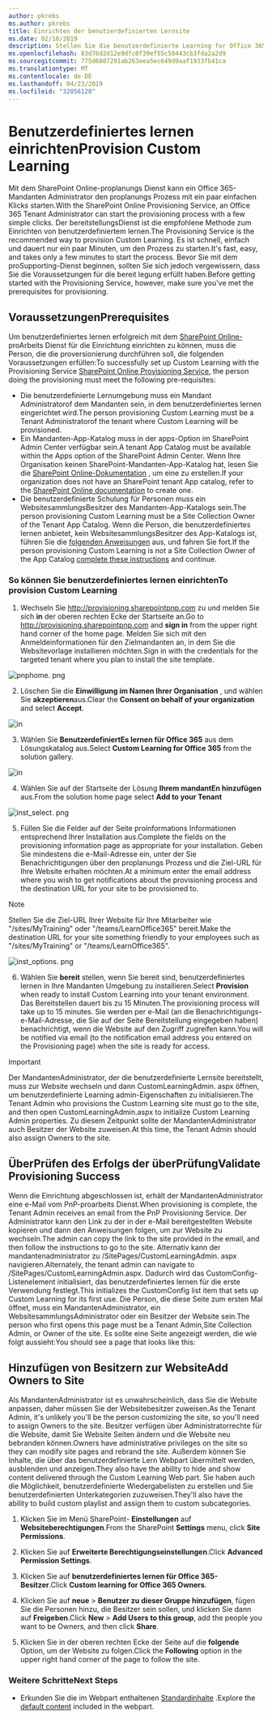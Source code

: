 ```yaml
---
author: pkrebs
ms.author: pkrebs
title: Einrichten der benutzerdefinierten Lernsite
ms.date: 02/10/2019
description: Stellen Sie die benutzerdefinierte Learning for Office 365-Website über das SharePoint-bereitstellungsModul zur Verfügung.
ms.openlocfilehash: 83d76d2d12e9dfc0f39ef55c58443cb3fda2a2d9
ms.sourcegitcommit: 775d6807291ab263eea5ec649d9aaf1933fb41ca
ms.translationtype: MT
ms.contentlocale: de-DE
ms.lasthandoff: 04/23/2019
ms.locfileid: "32056128"
---
```

# <a name="provision-custom-learning"></a><span data-ttu-id="c5004-103">Benutzerdefiniertes lernen einrichten</span><span class="sxs-lookup"><span data-stu-id="c5004-103">Provision Custom Learning</span></span>

<span data-ttu-id="c5004-104">Mit dem SharePoint Online-proplanungs Dienst kann ein Office 365-Mandanten Administrator den proplanungs Prozess mit ein paar einfachen Klicks starten.</span><span class="sxs-lookup"><span data-stu-id="c5004-104">With the SharePoint Online Provisioning Service, an Office 365 Tenant Administrator can start the provisioning process with a few simple clicks.</span></span> <span data-ttu-id="c5004-105">Der bereitstellungsDienst ist die empfohlene Methode zum Einrichten von benutzerdefiniertem lernen.</span><span class="sxs-lookup"><span data-stu-id="c5004-105">The Provisioning Service is the recommended way to provision Custom Learning.</span></span> <span data-ttu-id="c5004-106">Es ist schnell, einfach und dauert nur ein paar Minuten, um den Prozess zu starten.</span><span class="sxs-lookup"><span data-stu-id="c5004-106">It's fast, easy, and takes only a few minutes to start the process.</span></span> <span data-ttu-id="c5004-107">Bevor Sie mit dem proSupporting-Dienst beginnen, sollten Sie sich jedoch vergewissern, dass Sie die Voraussetzungen für die bereit legung erfüllt haben.</span><span class="sxs-lookup"><span data-stu-id="c5004-107">Before getting started with the Provisioning Service, however, make sure you've met the prerequisites for provisioning.</span></span>

## <a name="prerequisites"></a><span data-ttu-id="c5004-108">Voraussetzungen</span><span class="sxs-lookup"><span data-stu-id="c5004-108">Prerequisites</span></span>
 
<span data-ttu-id="c5004-109">Um benutzerdefiniertes lernen erfolgreich mit dem [SharePoint Online-](https://provisioning.sharepointpnp.com)proArbeits Dienst für die Einrichtung einrichten zu können, muss die Person, die die proversionierung durchführen soll, die folgenden Voraussetzungen erfüllen:</span><span class="sxs-lookup"><span data-stu-id="c5004-109">To successfully set up Custom Learning with the Provisioning Service [SharePoint Online Provisioning Service](https://provisioning.sharepointpnp.com), the person doing the provisioning must meet the following pre-requisites:</span></span> 
 
- <span data-ttu-id="c5004-110">Die benutzerdefinierte Lernumgebung muss ein Mandant Administratorof dem Mandanten sein, in dem benutzerdefiniertes lernen eingerichtet wird.</span><span class="sxs-lookup"><span data-stu-id="c5004-110">The person provisioning Custom Learning must be a Tenant Administratorof the tenant where Custom Learning will be provisioned.</span></span>  
- <span data-ttu-id="c5004-111">Ein Mandanten-App-Katalog muss in der apps-Option im SharePoint Admin Center verfügbar sein.</span><span class="sxs-lookup"><span data-stu-id="c5004-111">A tenant App Catalog must be available within the Apps option of the SharePoint Admin Center.</span></span> <span data-ttu-id="c5004-112">Wenn Ihre Organisation keinen SharePoint-Mandanten-App-Katalog hat, lesen Sie die [SharePoint Online-Dokumentation](https://docs.microsoft.com/en-us/sharepoint/use-app-catalog) , um eine zu erstellen.</span><span class="sxs-lookup"><span data-stu-id="c5004-112">If your organization does not have an SharePoint tenant App catalog, refer to the [SharePoint Online documentation](https://docs.microsoft.com/en-us/sharepoint/use-app-catalog) to create one.</span></span>  
- <span data-ttu-id="c5004-113">Die benutzerdefinierte Schulung für Personen muss ein WebsitesammlungsBesitzer des Mandanten-App-Katalogs sein.</span><span class="sxs-lookup"><span data-stu-id="c5004-113">The person provisioning Custom Learning must be a Site Collection Owner of the Tenant App Catalog.</span></span> <span data-ttu-id="c5004-114">Wenn die Person, die benutzerdefiniertes lernen anbietet, kein WebsitesammlungsBesitzer des App-Katalogs ist, führen Sie die [folgenden Anweisungen](addappadmin.md) aus, und fahren Sie fort.</span><span class="sxs-lookup"><span data-stu-id="c5004-114">If the person provisioning Custom Learning is not a Site Collection Owner of the App Catalog [complete these instructions](addappadmin.md) and continue.</span></span> 

### <a name="to-provision-custom-learning"></a><span data-ttu-id="c5004-115">So können Sie benutzerdefiniertes lernen einrichten</span><span class="sxs-lookup"><span data-stu-id="c5004-115">To provision Custom Learning</span></span>

1. <span data-ttu-id="c5004-116">Wechseln Sie http://provisioning.sharepointpnp.com zu und melden Sie sich **in** der oberen rechten Ecke der Startseite an.</span><span class="sxs-lookup"><span data-stu-id="c5004-116">Go to http://provisioning.sharepointpnp.com and **sign in** from the upper right hand corner of the home page.</span></span>  <span data-ttu-id="c5004-117">Melden Sie sich mit den Anmeldeinformationen für den Zielmandanten an, in dem Sie die Websitevorlage installieren möchten.</span><span class="sxs-lookup"><span data-stu-id="c5004-117">Sign in with the  credentials for the targeted tenant where you plan to install the site template.</span></span>

![pnphome. png](media/inst_signin.png)

2. <span data-ttu-id="c5004-119">Löschen Sie die **Einwilligung im Namen Ihrer Organisation** , und wählen Sie **akzeptieren**aus.</span><span class="sxs-lookup"><span data-stu-id="c5004-119">Clear the **Consent on behalf of your organization** and select **Accept**.</span></span>

![in](media/inst_perms.png)

3. <span data-ttu-id="c5004-121">Wählen Sie **BenutzerdefiniertEs lernen für Office 365** aus dem Lösungskatalog aus.</span><span class="sxs-lookup"><span data-stu-id="c5004-121">Select **Custom Learning for Office 365** from the solution gallery.</span></span>

![in](media/inst_select.png)

4. <span data-ttu-id="c5004-123">Wählen Sie auf der Startseite der Lösung **Ihrem mandantEn hinzufügen** aus.</span><span class="sxs-lookup"><span data-stu-id="c5004-123">From the solution home page select **Add to your Tenant**</span></span>

![inst_select. png](media/inst_add.png)

5. <span data-ttu-id="c5004-125">Füllen Sie die Felder auf der Seite proinformations Informationen entsprechend Ihrer Installation aus.</span><span class="sxs-lookup"><span data-stu-id="c5004-125">Complete the fields on the provisioning information page as appropriate for your installation.</span></span> <span data-ttu-id="c5004-126">Geben Sie mindestens die e-Mail-Adresse ein, unter der Sie Benachrichtigungen über den proplanungs Prozess und die Ziel-URL für Ihre Website erhalten möchten.</span><span class="sxs-lookup"><span data-stu-id="c5004-126">At a minimum enter the email address where you wish to get notifications about the provisioning process and the destination URL for your site to be provisioned to.</span></span>  
> [!NOTE]
> <span data-ttu-id="c5004-127">Stellen Sie die Ziel-URL Ihrer Website für Ihre Mitarbeiter wie "/sites/MyTraining" oder "/teams/LearnOffice365" bereit.</span><span class="sxs-lookup"><span data-stu-id="c5004-127">Make the destination URL for your site something friendly to your employees such as "/sites/MyTraining" or "/teams/LearnOffice365".</span></span>

![inst_options. png](media/inst_options.png)

6. <span data-ttu-id="c5004-129">Wählen Sie **bereit** stellen, wenn Sie bereit sind, benutzerdefiniertes lernen in Ihre Mandanten Umgebung zu installieren.</span><span class="sxs-lookup"><span data-stu-id="c5004-129">Select **Provision** when ready to install Custom Learning into your tenant environment.</span></span>  <span data-ttu-id="c5004-130">Das Bereitstellen dauert bis zu 15 Minuten.</span><span class="sxs-lookup"><span data-stu-id="c5004-130">The provisioning process will take up to 15 minutes.</span></span> <span data-ttu-id="c5004-131">Sie werden per e-Mail (an die Benachrichtigungs-e-Mail-Adresse, die Sie auf der Seite Bereitstellung eingegeben haben) benachrichtigt, wenn die Website auf den Zugriff zugreifen kann.</span><span class="sxs-lookup"><span data-stu-id="c5004-131">You will be notified via email (to the notification email address you entered on the Provisioning page) when the site is ready for access.</span></span>

> [!IMPORTANT]
> <span data-ttu-id="c5004-132">Der MandantenAdministrator, der die benutzerdefinierte Lernsite bereitstellt, muss zur Website wechseln und dann CustomLearningAdmin. aspx öffnen, um benutzerdefinierte Learning admin-Eigenschaften zu initialisieren.</span><span class="sxs-lookup"><span data-stu-id="c5004-132">The Tenant Admin who provisions the Custom Learning site must go to the site, and then open CustomLearningAdmin.aspx to initialize Custom Learning Admin properties.</span></span> <span data-ttu-id="c5004-133">Zu diesem Zeitpunkt sollte der MandantenAdministrator auch Besitzer der Website zuweisen.</span><span class="sxs-lookup"><span data-stu-id="c5004-133">At this time, the Tenant Admin should also assign Owners to the site.</span></span> 

## <a name="validate-provisioning-success"></a><span data-ttu-id="c5004-134">ÜberPrüfen des Erfolgs der überPrüfung</span><span class="sxs-lookup"><span data-stu-id="c5004-134">Validate Provisioning Success</span></span>

<span data-ttu-id="c5004-135">Wenn die Einrichtung abgeschlossen ist, erhält der MandantenAdministrator eine e-Mail vom PnP-proarbeits Dienst.</span><span class="sxs-lookup"><span data-stu-id="c5004-135">When provisioning is complete, the Tenant Admin receives an email from the PnP Provisioning Service.</span></span> <span data-ttu-id="c5004-136">Der Administrator kann den Link zu der in der e-Mail bereitgestellten Website kopieren und dann den Anweisungen folgen, um zur Website zu wechseln.</span><span class="sxs-lookup"><span data-stu-id="c5004-136">The admin can copy the link to the site provided in the email, and then follow the instructions to go to the site.</span></span> <span data-ttu-id="c5004-137">Alternativ kann der mandantenadministrator zu <YOUR-SITE-COLLECTION-URL>/SitePages/CustomLearningAdmin. aspx navigieren.</span><span class="sxs-lookup"><span data-stu-id="c5004-137">Alternately, the tenant admin can navigate to <YOUR-SITE-COLLECTION-URL>/SitePages/CustomLearningAdmin.aspx.</span></span> <span data-ttu-id="c5004-138">Dadurch wird das CustomConfig-Listenelement initialisiert, das benutzerdefiniertes lernen für die erste Verwendung festlegt.</span><span class="sxs-lookup"><span data-stu-id="c5004-138">This initializes the CustomConfig list item that sets up Custom Learning for its first use.</span></span> <span data-ttu-id="c5004-139">Die Person, die diese Seite zum ersten Mal öffnet, muss ein MandantenAdministrator, ein WebsitesammlungsAdministrator oder ein Besitzer der Website sein.</span><span class="sxs-lookup"><span data-stu-id="c5004-139">The person who first opens this page must be a Tenant Admin,Site Collection Admin, or Owner of the site.</span></span> <span data-ttu-id="c5004-140">Es sollte eine Seite angezeigt werden, die wie folgt aussieht:</span><span class="sxs-lookup"><span data-stu-id="c5004-140">You should see a page that looks like this:</span></span> 

## <a name="add-owners-to-site"></a><span data-ttu-id="c5004-141">Hinzufügen von Besitzern zur Website</span><span class="sxs-lookup"><span data-stu-id="c5004-141">Add Owners to Site</span></span>
<span data-ttu-id="c5004-142">Als MandantenAdministrator ist es unwahrscheinlich, dass Sie die Website anpassen, daher müssen Sie der Websitebesitzer zuweisen.</span><span class="sxs-lookup"><span data-stu-id="c5004-142">As the Tenant Admin, it's unlikely you'll be the person customizing the site, so you'll need to assign Owners to the site.</span></span> <span data-ttu-id="c5004-143">Besitzer verfügen über Administratorrechte für die Website, damit Sie Website Seiten ändern und die Website neu bebranden können.</span><span class="sxs-lookup"><span data-stu-id="c5004-143">Owners have administrative privileges on the site so they can modify site pages and rebrand the site.</span></span> <span data-ttu-id="c5004-144">Außerdem können Sie Inhalte, die über das benutzerdefinierte Lern Webpart übermittelt werden, ausblenden und anzeigen.</span><span class="sxs-lookup"><span data-stu-id="c5004-144">They also have the ability to hide and show content delivered through the Custom Learning Web part.</span></span> <span data-ttu-id="c5004-145">Sie haben auch die Möglichkeit, benutzerdefinierte Wiedergabelisten zu erstellen und Sie benutzerdefinierten Unterkategorien zuzuweisen.</span><span class="sxs-lookup"><span data-stu-id="c5004-145">They'll also have the ability to build custom playlist and assign them to custom subcategories.</span></span>  

1. <span data-ttu-id="c5004-146">Klicken Sie im Menü SharePoint- **Einstellungen** auf **Websiteberechtigungen**.</span><span class="sxs-lookup"><span data-stu-id="c5004-146">From the SharePoint **Settings** menu, click **Site Permissions**.</span></span>
2. <span data-ttu-id="c5004-147">Klicken Sie auf **Erweiterte Berechtigungseinstellungen**.</span><span class="sxs-lookup"><span data-stu-id="c5004-147">Click **Advanced Permission Settings**.</span></span>
3. <span data-ttu-id="c5004-148">Klicken Sie auf **benutzerdefiniertes lernen für Office 365-Besitzer**.</span><span class="sxs-lookup"><span data-stu-id="c5004-148">Click **Custom learning for Office 365 Owners**.</span></span>
4. <span data-ttu-id="c5004-149">Klicken Sie auf **neue** > **Benutzer zu dieser Gruppe hinzufügen**, fügen Sie die Personen hinzu, die Besitzer sein sollen, und klicken Sie dann auf **Freigeben**.</span><span class="sxs-lookup"><span data-stu-id="c5004-149">Click **New** > **Add Users to this group**, add the people you want to be Owners, and then click **Share**.</span></span>

8. <span data-ttu-id="c5004-150">Klicken Sie in der oberen rechten Ecke der Seite auf die **folgende** Option, um der Website zu folgen.</span><span class="sxs-lookup"><span data-stu-id="c5004-150">Click the **Following** option in the upper right hand corner of the page to follow the site.</span></span>  

### <a name="next-steps"></a><span data-ttu-id="c5004-151">Weitere Schritte</span><span class="sxs-lookup"><span data-stu-id="c5004-151">Next Steps</span></span>
- <span data-ttu-id="c5004-152">Erkunden Sie die im Webpart enthaltenen [Standardinhalte](sitecontent.md) .</span><span class="sxs-lookup"><span data-stu-id="c5004-152">Explore the [default content](sitecontent.md) included in the webpart.</span></span>
